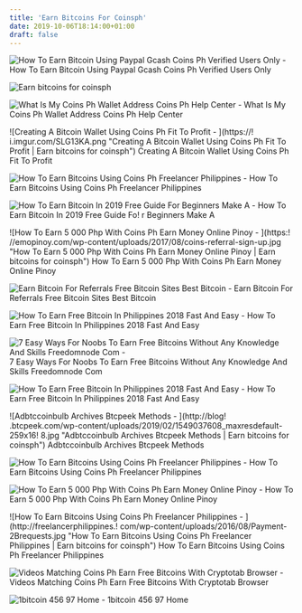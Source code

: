 ```yaml
---
title: 'Earn Bitcoins For Coinsph'
date: 2019-10-06T18:14:00+01:00
draft: false
---
```


![How To Earn Bitcoin Using Paypal Gcash Coins Ph Verified Users Only - ](https://i.ytimg.com/vi/K4hKNJcxGEs/maxresdefault.jpg "How To Earn Bitcoin Using Paypal Gcash Coins Ph Verified Users Only | Earn bitcoins for coinsph") How To Earn Bitcoin Using Paypal Gcash Coins Ph Verified Users Only

![Earn bitcoins for coinsph](https://freelancerphilippines.com/wp-content/uploads/2016/08/Verification-2BCoinsPH.jpg "Earn bitcoins for coinsph") 

![What Is My Coins Ph Wallet Address Coins Ph Help Center - ](https://support.coins.ph/hc/article_attachments/115000614542/Wallet_address_android.jpg "What Is My Coins Ph Wallet Address Coins Ph Help Center | Earn bitcoins for coinsph") What Is My Coins Ph Wallet Address Coins Ph Help Center

![Creating A Bitcoin Wallet Using Coins Ph Fit To Profit - ](https://!   i.imgur.com/SLG13KA.png "Creating A Bitcoin Wallet Using Coins Ph Fit To Profit | Earn bitcoins for coinsph") Creating A Bitcoin Wallet Using Coins Ph Fit To Profit

![How To Earn Bitcoins Using Coins Ph Freelancer Philippines - ](http://freelancerphilippines.com/wp-content/uploads/2016/08/Selfie-2Bverification.jpg "How To Earn Bitcoins Using Coins Ph Freelancer Philippines | Earn bitcoins for coinsph") How To Earn Bitcoins Using Coins Ph Freelancer Philippines

![How To Earn Bitcoin In 2019 Free Guide For Beginners Make A - ](https://makeawebsitehub.com/wp-content/uploads/2017/12/how-to-earn-bitcoin.jpg "How To Earn Bitcoin In 2019 Free Guide For Beginners Make A | Earn bitcoins for coinsph") How To Earn Bitcoin In 2019 Free Guide Fo! r Beginners Make A

![How To Earn 5 000 Php With Coins Ph Earn Money Online Pinoy - ](https:!   //emopinoy.com/wp-content/uploads/2017/08/coins-referral-sign-up.jpg "How To Earn 5 000 Php With Coins Ph Earn Money Online Pinoy | Earn bitcoins for coinsph") How To Earn 5 000 Php With Coins Ph Earn Money Online Pinoy

![Earn Bitcoin For Referrals Free Bitcoin Sites Best Bitcoin - ](https://cryptosuperhero.com/wp-content/uploads/2018/03/coinbase-earn-bitcoins-referrals-free-bitcoin-sites.png "Earn Bitcoin For Referrals Free Bitcoin Sites Best Bitcoin | Earn bitcoins for coinsph") Earn Bitcoin For Referrals Free Bitcoin Sites Best Bitcoin

![How To Earn Free Bitcoin In Philippines 2018 Fast And Easy - ](https://kumitaonlineph.com/wp-content/uploads/2018/02/swerte.png "How To Earn Free Bitcoin In Philippines 2018 Fast And Easy | Ear!   n bitcoins for coinsph") How To Earn Free Bitcoin In Philippines 2018 Fast And Easy

![7 Easy Ways For Noobs To Earn Free Bitcoins Without Any Knowledge And Skills Freedomnode Com - ](https://freedomnode.com/uploads/images/af79aa76e82a1c4ee66835794aec207e7d06cb1508823468e884f2fac55af275.jpg "7 Easy Ways For Noobs To Earn Free Bitcoins Without Any Knowledge And Skills Freedomnode Com | Earn bitcoins for coinsph") 7 Easy Ways For Noobs To Earn Free Bitcoins Without Any Knowledge And Skills Freedomnode Com

![How To Earn Free Bitcoin In Philippines 2018 Fast And Easy - ](https://kumitaonlineph.com/wp-content/uploads/2018/02/coins-ph.png "How To Earn Free Bitcoin In Philippines 2018 Fast And Easy | Earn bitcoins for coinsph") How To Earn Free Bitcoin In Philippines 2018 Fast And Easy

![Adbtccoinbulb Archives Btcpeek Methods - ](http://blog!   .btcpeek.com/wp-content/uploads/2019/02/1549037608_maxresdefault-259x16!   8.jpg "Adbtccoinbulb Archives Btcpeek Methods | Earn bitcoins for coinsph") Adbtccoinbulb Archives Btcpeek Methods

![How To Earn Bitcoins Using Coins Ph Freelancer Philippines - ](https://freelancerphilippines.com/wp-content/uploads/2016/08/Verification-2BCoinsPH.jpg "How To Earn Bitcoins Using Coins Ph Freelancer Philippines | Earn bitcoins for coinsph") How To Earn Bitcoins Using Coins Ph Freelancer Philippines

![How To Earn 5 000 Php With Coins Ph Earn Money Online Pinoy - ](https://emopinoy.com/wp-content/uploads/2017/08/coins.jpg "How To Earn 5 000 Php With Coins Ph Earn Money Online Pinoy | Earn bitcoins for coinsph") How To Earn 5 000 Php With Coins Ph Earn Money Online Pinoy

![How To Earn Bitcoins Using Coins Ph Freelancer Philippines - ](http://freelancerphilippines.!   com/wp-content/uploads/2016/08/Payment-2Brequests.jpg "How To Earn Bitcoins Using Coins Ph Freelancer Philippines | Earn bitcoins for coinsph") How To Earn Bitcoins Using Coins Ph Freelancer Philippines

![Videos Matching Coins Ph Earn Free Bitcoins With Cryptotab Browser - ](https://d1k5w7mbrh6vq5.cloudfront.net/images/cache/68/0b/34/680b3478d846447ffc6ac262ed5be4d3.jpg "Videos Matching Coins Ph Earn Free Bitcoins With Cryptotab Browser | Earn bitcoins for coinsph") Videos Matching Coins Ph Earn Free Bitcoins With Cryptotab Browser

![1bitcoin 456 97 Home - ](http://bitcoinhow.weebly.com/uploads/5/2/8/8/52885043/8827419_orig.png "1bitcoin 456 97 Home | Earn bitcoins for coinsph") 1bitcoin 456 97 Home